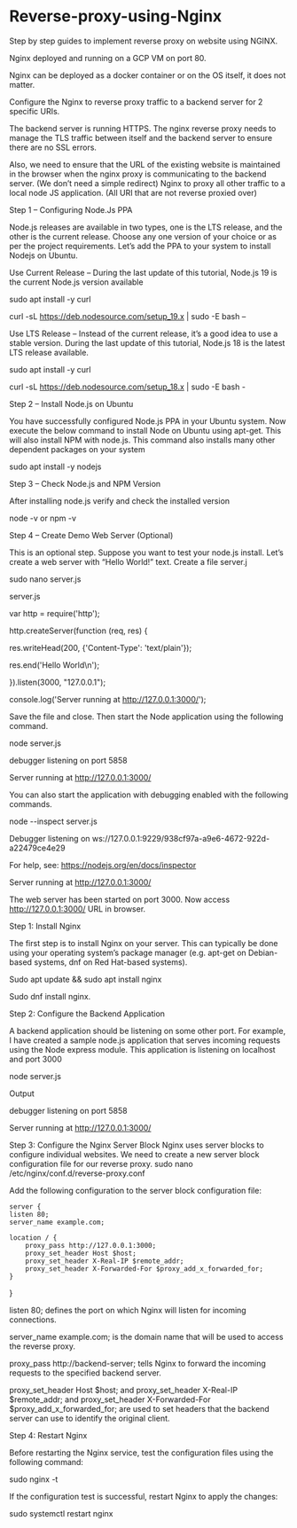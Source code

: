 # Reverse-proxy-using-Nginx
Step by step guides to implement reverse proxy on website using NGINX.

Nginx deployed and running on a GCP VM on port 80.

Nginx can be deployed as a docker container or on the OS itself, it does not matter.

Configure the Nginx to reverse proxy traffic to a backend server for 2 specific URIs.

The backend server is running HTTPS. The nginx reverse proxy needs to manage the TLS traffic between itself and the backend server to ensure there are no SSL errors.

Also, we need to ensure that the URL of the existing website is maintained in the browser when the nginx proxy is communicating to the backend server. (We don’t need a simple redirect)
Nginx to proxy all other traffic to a local node JS application. (All URI that are not reverse proxied over)

Step 1 – Configuring Node.Js PPA

Node.js releases are available in two types, one is the LTS release, and the other is the current release. Choose any one version of your choice or as per the project requirements. Let’s add the PPA to your system to install Nodejs on Ubuntu.

Use Current Release – During the last update of this tutorial, Node.js 19 is the current Node.js version available

sudo apt install -y curl

curl -sL https://deb.nodesource.com/setup_19.x | sudo -E bash – 

Use LTS Release – Instead of the current release, it’s a good idea to use a stable version. During the last update of this tutorial, Node.js 18 is the latest LTS release available.

sudo apt install -y curl 

curl -sL https://deb.nodesource.com/setup_18.x | sudo -E bash - 

Step 2 – Install Node.js on Ubuntu

You have successfully configured Node.js PPA in your Ubuntu system. Now execute the below command to install Node on Ubuntu using apt-get. This will also install NPM with node.js. This command also installs many other dependent packages on your system

sudo apt install -y nodejs

Step 3 – Check Node.js and NPM Version

After installing node.js verify and check the installed version

node -v or npm -v

Step 4 – Create Demo Web Server (Optional)

This is an optional step. Suppose you want to test your node.js install. Let’s create a web server with “Hello World!” text. Create a file server.j

sudo nano server.js

server.js 

var http = require('http');

http.createServer(function (req, res) {

res.writeHead(200, {'Content-Type': 'text/plain'});

res.end('Hello World\n');

}).listen(3000, "127.0.0.1");

console.log('Server running at http://127.0.0.1:3000/');

Save the file and close. Then start the Node application using the following command.

node server.js 

debugger listening on port 5858

Server running at http://127.0.0.1:3000/

You can also start the application with debugging enabled with the following commands.

node --inspect server.js

Debugger listening on ws://127.0.0.1:9229/938cf97a-a9e6-4672-922d-a22479ce4e29

For help, see: https://nodejs.org/en/docs/inspector

Server running at http://127.0.0.1:3000/

The web server has been started on port 3000. Now access http://127.0.0.1:3000/ URL in browser.


Step 1: Install Nginx

The first step is to install Nginx on your server. This can typically be done using your operating system’s package manager (e.g. apt-get on Debian-based systems, dnf on Red Hat-based systems).

Sudo apt update && sudo apt install nginx

Sudo dnf install nginx.

Step 2: Configure the Backend Application

A backend application should be listening on some other port. For example, I have created a sample node.js application that serves incoming requests using the Node express module. This application is listening on localhost and port 3000

node server.js

Output

debugger listening on port 5858

Server running at http://127.0.0.1:3000/

Step 3: Configure the Nginx Server Block
Nginx uses server blocks to configure individual websites. We need to create a new server block configuration file for our reverse proxy.
sudo nano /etc/nginx/conf.d/reverse-proxy.conf

Add the following configuration to the server block configuration file:

	server {
    listen 80;
    server_name example.com;
 
    location / {
        proxy_pass http://127.0.0.1:3000;
        proxy_set_header Host $host;
        proxy_set_header X-Real-IP $remote_addr;
        proxy_set_header X-Forwarded-For $proxy_add_x_forwarded_for;
    }
}

listen 80; defines the port on which Nginx will listen for incoming connections.

server_name example.com; is the domain name that will be used to access the reverse proxy.

proxy_pass http://backend-server; tells Nginx to forward the incoming requests to the specified backend server.

proxy_set_header Host $host; and proxy_set_header X-Real-IP $remote_addr; and proxy_set_header X-Forwarded-For $proxy_add_x_forwarded_for; are used to set headers that the backend server can use to identify the original client.

Step 4: Restart Nginx

Before restarting the Nginx service, test the configuration files using the following command:

sudo nginx -t 

If the configuration test is successful, restart Nginx to apply the changes:

sudo systemctl restart nginx 

